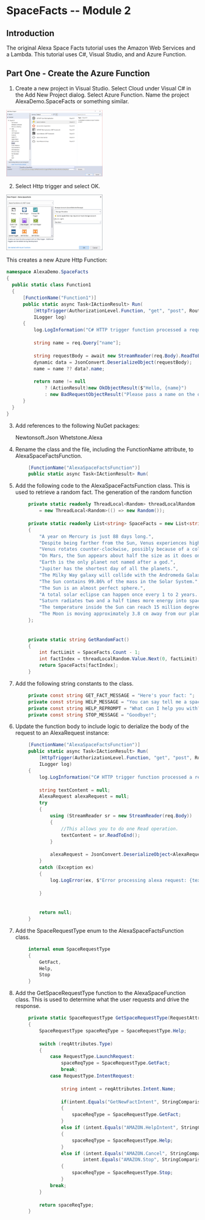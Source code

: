 # SpaceFacts -- Module 2

## Introduction

The original Alexa Space Facts tutorial uses the Amazon Web Services and a Lambda. This tutorial uses C#, Visual Studio, and and Azure Function.

## Part One - Create the Azure Function

1. Create a new project in Visual Studio. Select Cloud under Visual C# in the Add New Project dialog. Select Azure Function. Name the project AlexaDemo.SpaceFacts or something similar.

  <img src="/docs/images/AzureFuncCreate01.png?raw=true" width="50%"/>
  
2. Select Http trigger and select OK.

  <img src="/docs/images/AzureFuncCreate02.png?raw=true" width="50%"/>
  
  This creates a new Azure Http Function:

  ``` C#
  namespace AlexaDemo.SpaceFacts
{
    public static class Function1
    {
        [FunctionName("Function1")]
        public static async Task<IActionResult> Run(
            [HttpTrigger(AuthorizationLevel.Function, "get", "post", Route = null)] HttpRequest req,
            ILogger log)
        {
            log.LogInformation("C# HTTP trigger function processed a request.");

            string name = req.Query["name"];

            string requestBody = await new StreamReader(req.Body).ReadToEndAsync();
            dynamic data = JsonConvert.DeserializeObject(requestBody);
            name = name ?? data?.name;

            return name != null
                ? (ActionResult)new OkObjectResult($"Hello, {name}")
                : new BadRequestObjectResult("Please pass a name on the query string or in the request body");
        }
    }
}
```

3. Add references to the following NuGet packages:

   Newtonsoft.Json
   Whetstone.Alexa

4. Rename the class and the file, including the FunctionName attribute, to AlexaSpaceFactsFunction.

``` C#
        [FunctionName("AlexaSpaceFactsFunction")]
        public static async Task<IActionResult> Run(
```

5. Add the following code to the AlexaSpaceFactsFunction class. This is used to retrieve a random fact. The generation of the random function 

``` C#
        private static readonly ThreadLocal<Random> threadLocalRandom
            = new ThreadLocal<Random>(() => new Random());

        private static readonly List<string> SpaceFacts = new List<string>()
        {
            "A year on Mercury is just 88 days long.",
            "Despite being farther from the Sun, Venus experiences higher temperatures than Mercury.",
            "Venus rotates counter-clockwise, possibly because of a collision in the past with an asteroid.",
            "On Mars, the Sun appears about half the size as it does on Earth.",
            "Earth is the only planet not named after a god.",
            "Jupiter has the shortest day of all the planets.",
            "The Milky Way galaxy will collide with the Andromeda Galaxy in about 5 billion years.",
            "The Sun contains 99.86% of the mass in the Solar System.",
            "The Sun is an almost perfect sphere.",
            "A total solar eclipse can happen once every 1 to 2 years. This makes them a rare event.",
            "Saturn radiates two and a half times more energy into space than it receives from the sun.",
            "The temperature inside the Sun can reach 15 million degrees Celsius.",
            "The Moon is moving approximately 3.8 cm away from our planet every year."
        };


        private static string GetRandomFact()
        {
            int factLimit = SpaceFacts.Count - 1;
            int factIndex = threadLocalRandom.Value.Next(0, factLimit);
            return SpaceFacts[factIndex];
        }
```

7. Add the following string constants to the class.

``` C#
        private const string GET_FACT_MESSAGE = "Here's your fact: ";
        private const string HELP_MESSAGE = "You can say tell me a space fact, or, you can say exit... What can I help you with?";
        private const string HELP_REPROMPT = "What can I help you with?";
        private const string STOP_MESSAGE = "Goodbye!";
```

6. Update the function body to include logic to derialize the body of the request to an AlexaRequest instance:

``` C#
        [FunctionName("AlexaSpaceFactsFunction")]
        public static async Task<IActionResult> Run(
            [HttpTrigger(AuthorizationLevel.Function, "get", "post", Route = null)] HttpRequest req,
            ILogger log)
        {
            log.LogInformation("C# HTTP trigger function processed a request.");

            string textContent = null;
            AlexaRequest alexaRequest = null;
            try
            {
                using (StreamReader sr = new StreamReader(req.Body))
                {
                    //This allows you to do one Read operation.
                    textContent = sr.ReadToEnd();
                }

                alexaRequest = JsonConvert.DeserializeObject<AlexaRequest>(textContent);
            }
            catch (Exception ex)
            {
                log.LogError(ex, $"Error processing alexa request: {textContent}");

            }


            return null;
        }
```

7. Add the SpaceRequestType enum to the AlexaSpaceFactsFunction class.

``` C#
        internal enum SpaceRequestType
        {
            GetFact,
            Help,
            Stop
        }
```

8. Add the GetSpaceRequestType function to the AlexaSpaceFunction class. This is used to determine what the user requests and drive the response.

``` C#
        private static SpaceRequestType GetSpaceRequestType(RequestAttributes reqAttributes)
        {
            SpaceRequestType spaceReqType = SpaceRequestType.Help;

            switch (reqAttributes.Type)
            {
                case RequestType.LaunchRequest:
                    spaceReqType = SpaceRequestType.GetFact;
                    break;
                case RequestType.IntentRequest:

                    string intent = reqAttributes.Intent.Name;

                    if(intent.Equals("GetNewFactIntent", StringComparison.OrdinalIgnoreCase))
                    {
                        spaceReqType = SpaceRequestType.GetFact;
                    }
                    else if (intent.Equals("AMAZON.HelpIntent", StringComparison.OrdinalIgnoreCase))
                    {
                        spaceReqType = SpaceRequestType.Help;
                    }
                    else if (intent.Equals("AMAZON.Cancel", StringComparison.OrdinalIgnoreCase) ||
                            intent.Equals("AMAZON.Stop", StringComparison.OrdinalIgnoreCase))
                    {
                        spaceReqType = SpaceRequestType.Stop;
                    }
                break;
            }

            return spaceReqType;
        }

```
